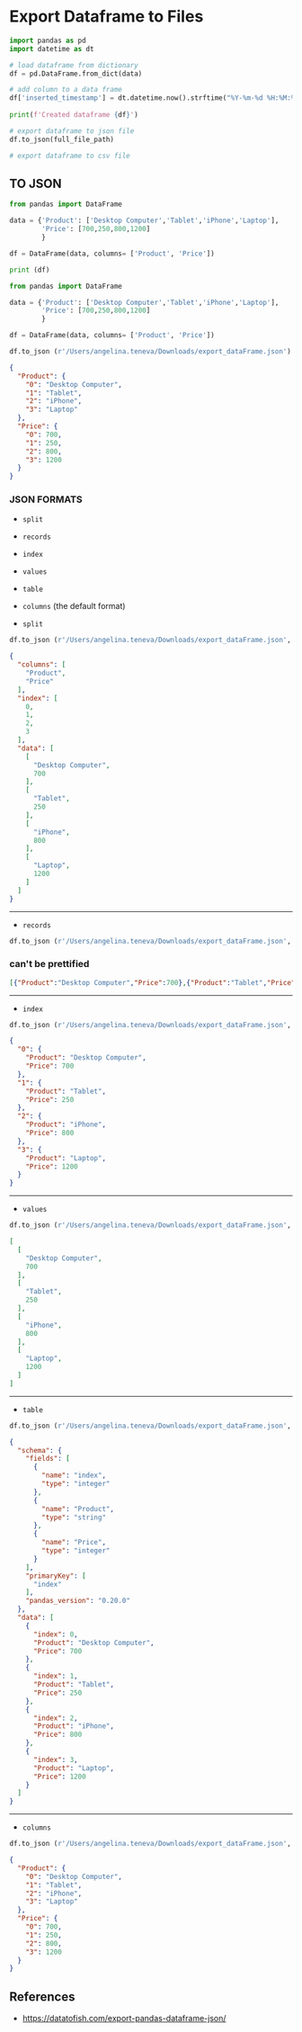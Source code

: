 
# Export Dataframe to Files

```python
import pandas as pd
import datetime as dt

# load dataframe from dictionary
df = pd.DataFrame.from_dict(data)

# add column to a data frame
df['inserted_timestamp'] = dt.datetime.now().strftime("%Y-%m-%d %H:%M:%S")
    
print(f'Created dataframe {df}')

# export dataframe to json file
df.to_json(full_file_path)

# export dataframe to csv file

```

## TO JSON

```python
from pandas import DataFrame

data = {'Product': ['Desktop Computer','Tablet','iPhone','Laptop'],
        'Price': [700,250,800,1200]
        }

df = DataFrame(data, columns= ['Product', 'Price'])

print (df)
```

```python
from pandas import DataFrame

data = {'Product': ['Desktop Computer','Tablet','iPhone','Laptop'],
        'Price': [700,250,800,1200]
        }

df = DataFrame(data, columns= ['Product', 'Price'])

df.to_json (r'/Users/angelina.teneva/Downloads/export_dataFrame.json')
```

```json
{
  "Product": {
    "0": "Desktop Computer",
    "1": "Tablet",
    "2": "iPhone",
    "3": "Laptop"
  },
  "Price": {
    "0": 700,
    "1": 250,
    "2": 800,
    "3": 1200
  }
}

```

### JSON FORMATS

* `split`
* `records`
* `index`
* `values`
* `table`
* `columns` (the default format)

* `split`

```python
df.to_json (r'/Users/angelina.teneva/Downloads/export_dataFrame.json', orient='split')
```

```json
{
  "columns": [
    "Product",
    "Price"
  ],
  "index": [
    0,
    1,
    2,
    3
  ],
  "data": [
    [
      "Desktop Computer",
      700
    ],
    [
      "Tablet",
      250
    ],
    [
      "iPhone",
      800
    ],
    [
      "Laptop",
      1200
    ]
  ]
}
```

----------------------------
* `records`

```python
df.to_json (r'/Users/angelina.teneva/Downloads/export_dataFrame.json', orient='records')
```

### can't be prettified
```json
[{"Product":"Desktop Computer","Price":700},{"Product":"Tablet","Price":250},{"Product":"iPhone","Price":800},{"Product":"Laptop","Price":1200}]
```

----------------------------
* `index`

```python
df.to_json (r'/Users/angelina.teneva/Downloads/export_dataFrame.json', orient='index')
```

```json
{
  "0": {
    "Product": "Desktop Computer",
    "Price": 700
  },
  "1": {
    "Product": "Tablet",
    "Price": 250
  },
  "2": {
    "Product": "iPhone",
    "Price": 800
  },
  "3": {
    "Product": "Laptop",
    "Price": 1200
  }
}

```

----------------------------
* `values`

```python
df.to_json (r'/Users/angelina.teneva/Downloads/export_dataFrame.json', orient='values')
```

```json
[
  [
    "Desktop Computer",
    700
  ],
  [
    "Tablet",
    250
  ],
  [
    "iPhone",
    800
  ],
  [
    "Laptop",
    1200
  ]
]
```

----------------------------
* `table`

```python
df.to_json (r'/Users/angelina.teneva/Downloads/export_dataFrame.json', orient='table')
```

```json
{
  "schema": {
    "fields": [
      {
        "name": "index",
        "type": "integer"
      },
      {
        "name": "Product",
        "type": "string"
      },
      {
        "name": "Price",
        "type": "integer"
      }
    ],
    "primaryKey": [
      "index"
    ],
    "pandas_version": "0.20.0"
  },
  "data": [
    {
      "index": 0,
      "Product": "Desktop Computer",
      "Price": 700
    },
    {
      "index": 1,
      "Product": "Tablet",
      "Price": 250
    },
    {
      "index": 2,
      "Product": "iPhone",
      "Price": 800
    },
    {
      "index": 3,
      "Product": "Laptop",
      "Price": 1200
    }
  ]
}
```

----------------------------
* `columns`

```python
df.to_json (r'/Users/angelina.teneva/Downloads/export_dataFrame.json', orient='columns')
```

```json
{
  "Product": {
    "0": "Desktop Computer",
    "1": "Tablet",
    "2": "iPhone",
    "3": "Laptop"
  },
  "Price": {
    "0": 700,
    "1": 250,
    "2": 800,
    "3": 1200
  }
}
```

## References
* https://datatofish.com/export-pandas-dataframe-json/
